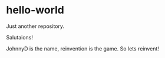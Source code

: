 # hello-world
Just another repository. 

Salutaions!

JohnnyD is the name, reinvention is the game.
So lets reinvent!
